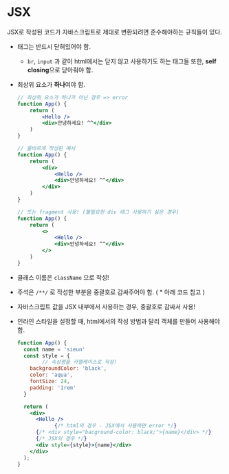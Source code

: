 # JSX

JSX로 작성된 코드가 자바스크립트로 제대로 변환되려면 준수해야하는 규칙들이 있다.

- 태그는 반드시 닫혀있어야 함.
    - `br`, `input` 과 같이 html에서는 닫지 않고 사용하기도 하는 태그들 또한, **self closing**으로 닫아줘야 함.
- 최상위 요소가 **하나**여야 함.
    
    ```jsx
    // 최상위 요소가 하나가 아닌 경우 => error
    function App() {
    	return (
    		<Hello />
    		<div>안녕하세요! ^^</div>
    	)
    }
    
    // 올바르게 작성된 예시
    function App() {
    	return (
    		<div>
    			<Hello />
    			<div>안녕하세요! ^^</div>
    		</div>
    	)
    }
    
    // 또는 fragment 사용! (불필요한 div 태그 사용하기 싫은 경우)
    function App() {
    	return (
    		<>
    			<Hello />
    			<div>안녕하세요! ^^</div>
    		</>
    	)
    }
    ```
    
- 클래스 이름은 `className` 으로 작성!
- 주석은 `/**/` 로 작성한 부분을 중괄호로 감싸주어야 함. ( * 아래 코드 참고 )
- 자바스크립트 값을 JSX 내부에서 사용하는 경우, 중괄호로 감싸서 사용!
- 인라인 스타일을 설정할 때, html에서의 작성 방법과 달리 객체를 만들어 사용해야 함.
    
    ```jsx
    function App() {
      const name = 'sieun'
      const style = {
    		// 속성명을 카멜케이스로 작성!
        backgroundColor: 'black',
        color: 'aqua',
        fontSize: 24,
        padding: '1rem'
      }
    
      return (
        <div>
          <Hello />
    			{/* html의 경우 - JSX에서 사용하면 error */}
          {/* <div style="bacground-color: black;">{name}</div> */}
          {/* JSX의 경우 */}
          <div style={style}>{name}</div>
        </div>
      );
    }
    ```